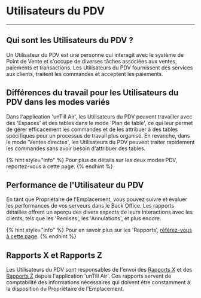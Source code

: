 # Utilisateurs du PDV

-------

## Qui sont les Utilisateurs du PDV ?

Un Utilisateur du PDV est une personne qui interagit avec le système de Point de Vente et s'occupe de diverses tâches associées aux ventes, paiements et transactions. Les Utilisateurs du PDV fournissent des services aux clients, traitent les commandes et acceptent les paiements.

## Différences du travail pour les Utilisateurs du PDV dans les modes variés

Dans l'application 'unTill Air', les Utilisateurs du PDV peuvent travailler avec des 'Espaces' et des tables dans le mode 'Plan de table', ce qui leur permet de gérer efficacement les commandes et de les attribuer à des tables spécifiques pour un processus de travail plus organisé. En revanche, dans le mode 'Ventes directes', les Utilisateurs du PDV peuvent traiter rapidement les commandes sans avoir besoin d'attribuer des tables.

{% hint style="info" %}
Pour plus de détails sur les deux modes PDV, reportez-vous à cette page.
{% endhint %}
## Performance de l'Utilisateur du PDV

En tant que Propriétaire de l'Emplacement, vous pouvez suivre et évaluer les performances de vos serveurs dans le Back Office. Les rapports détaillés offrent un aperçu des divers aspects de leurs interactions avec les clients, tels que les 'Remises', les 'Annulations', et plus encore.

{% hint style="info" %}
Pour en savoir plus sur les 'Rapports', [référez-vous à cette page](../../rapports/rapports-de-serveurs.md).
{% endhint %}

## Rapports X et Rapports Z

Les Utilisateurs du PDV sont responsables de l'envoi des [Rapports X](../../rapports/rapport-x.md) et des [Rapports Z](../../rapports/rapport-z.md) depuis l'application 'unTill Air'. Ces rapports servent de comptabilité des informations nécessaires qui doivent être constamment à la disposition du Propriétaire de l'Emplacement.

